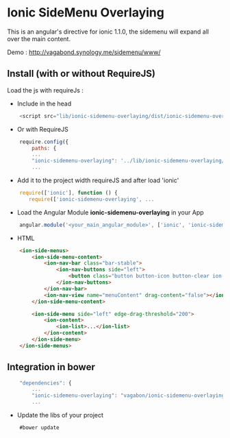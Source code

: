 # Ionic SideMenu Overlaying

This is an angular's directive for ionic 1.1.0, the sidemenu will expand all over the main content.

Demo : http://vagabond.synology.me/sidemenu/www/

## Install (with or without RequireJS)

Load the js with requireJs :

 * Include in the head
 
```JAVASCRIPT
    <script src="lib/ionic-sidemenu-overlaying/dist/ionic-sidemenu-overlaying.js"></script>
```
 
 * Or with RequireJS
 
```JAVASCRIPT
    require.config({
        paths: {
        ...
        "ionic-sidemenu-overlaying": '../lib/ionic-sidemenu-overlaying/dist/ionic-sidemenu-overlaying',
        ...
```

 * Add it to the project width requireJS and after load 'ionic'

```JAVASCRIPT
    require(['ionic'], function () {
       require(['ionic-sidemenu-overlaying', ...
```

 * Load the Angular Module **ionic-sidemenu-overlaying** in your App

```JAVASCRIPT
    angular.module('<your_main_angular_module>', ['ionic', 'ionic-sidemenu-overlaying', ...])
```

 * HTML

```HTML
    <ion-side-menus>
        <ion-side-menu-content>
            <ion-nav-bar class="bar-stable">
                <ion-nav-buttons side="left">
                    <button class="button button-icon button-clear ion-navicon" menu-toggle="left"></button>
                </ion-nav-buttons>
            </ion-nav-bar>
            <ion-nav-view name="menuContent" drag-content="false"></ion-nav-view>
        </ion-side-menu-content>

        <ion-side-menu side="left" edge-drag-threshold="200">
            <ion-content>
                <ion-list>...</ion-list>
            </ion-content>
        </ion-side-menu>
    </ion-side-menus>
```

## Integration in bower

```JAVASCRIPT
    "dependencies": {
        ...
        "ionic-sidemenu-overlaying": "vagabon/ionic-sidemenu-overlaying#>=0.0.1",
        ...
```

 * Update the libs of your project

```SHELL
    #bower update
```

